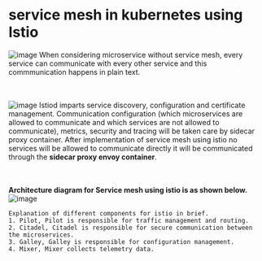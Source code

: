# service mesh in kubernetes using Istio
![image](https://github.com/user-attachments/assets/a97c146b-2efc-4ffa-898e-dcd0c8492f34)
When considering microservice without service mesh, every service can communicate with every other service and this commmunication happens in plain text. 

<br><br/>
![image](https://github.com/user-attachments/assets/b72e80cd-5322-4700-a8f6-51e771cb7723)
Istiod imparts service discovery, configuration and certificate management. Communication configuration (which microservices are allowed to communicate and which services are not allowed to communicate), metrics, security and tracing will be taken care by sidecar proxy container. After implementation of service mesh using istio no services will be allowed to communicate directly it will be communicated through the **sidecar proxy envoy container**.

<br><br/>
**Architecture diagram for Service mesh using istio is as shown below.**
![image](https://github.com/user-attachments/assets/dfe2c027-ec54-4214-931a-b4cd028340e1)

```
Explanation of different components for istio in brief.
1. Pilot, Pilot is responsible for traffic management and routing.
2. Citadel, Citadel is responsible for secure communication between the microservices.
3. Galley, Galley is responsible for configuration management.
4. Mixer, Mixer collects telemetry data.
```
